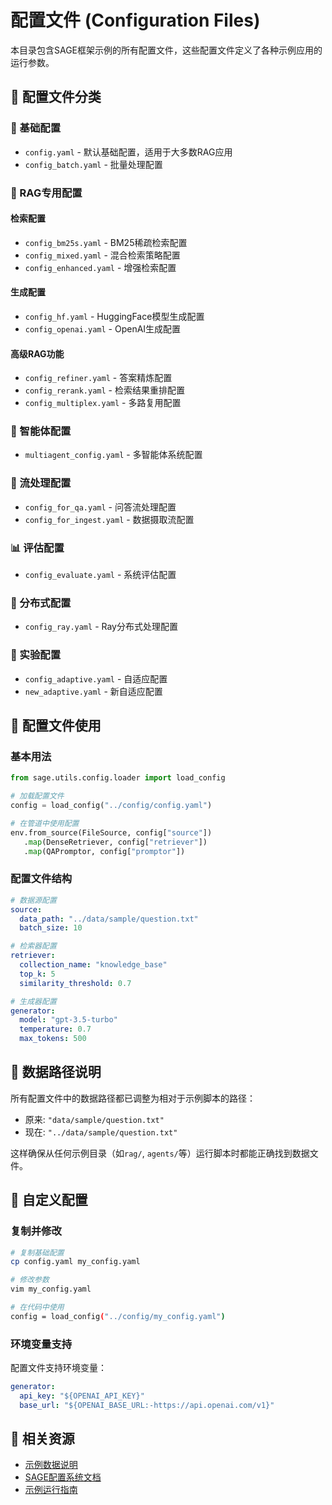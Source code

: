 # 配置文件 (Configuration Files)

本目录包含SAGE框架示例的所有配置文件，这些配置文件定义了各种示例应用的运行参数。

## 📁 配置文件分类

### 🔧 基础配置
- `config.yaml` - 默认基础配置，适用于大多数RAG应用
- `config_batch.yaml` - 批量处理配置

### 🧠 RAG专用配置
#### 检索配置
- `config_bm25s.yaml` - BM25稀疏检索配置
- `config_mixed.yaml` - 混合检索策略配置
- `config_enhanced.yaml` - 增强检索配置

#### 生成配置
- `config_hf.yaml` - HuggingFace模型生成配置
- `config_openai.yaml` - OpenAI生成配置

#### 高级RAG功能
- `config_refiner.yaml` - 答案精炼配置
- `config_rerank.yaml` - 检索结果重排配置
- `config_multiplex.yaml` - 多路复用配置

### 🤖 智能体配置
- `multiagent_config.yaml` - 多智能体系统配置

### 🌊 流处理配置
- `config_for_qa.yaml` - 问答流处理配置
- `config_for_ingest.yaml` - 数据摄取流配置

### 📊 评估配置
- `config_evaluate.yaml` - 系统评估配置

### 🚀 分布式配置
- `config_ray.yaml` - Ray分布式处理配置

### 🔬 实验配置
- `config_adaptive.yaml` - 自适应配置
- `new_adaptive.yaml` - 新自适应配置

## 🎯 配置文件使用

### 基本用法
```python
from sage.utils.config.loader import load_config

# 加载配置文件
config = load_config("../config/config.yaml")

# 在管道中使用配置
env.from_source(FileSource, config["source"])
   .map(DenseRetriever, config["retriever"])
   .map(QAPromptor, config["promptor"])
```

### 配置文件结构
```yaml
# 数据源配置
source:
  data_path: "../data/sample/question.txt"
  batch_size: 10

# 检索器配置
retriever:
  collection_name: "knowledge_base"
  top_k: 5
  similarity_threshold: 0.7

# 生成器配置
generator:
  model: "gpt-3.5-turbo"
  temperature: 0.7
  max_tokens: 500
```

## 📂 数据路径说明

所有配置文件中的数据路径都已调整为相对于示例脚本的路径：
- 原来: `"data/sample/question.txt"`
- 现在: `"../data/sample/question.txt"`

这样确保从任何示例目录（如`rag/`, `agents/`等）运行脚本时都能正确找到数据文件。

## 🔧 自定义配置

### 复制并修改
```bash
# 复制基础配置
cp config.yaml my_config.yaml

# 修改参数
vim my_config.yaml

# 在代码中使用
config = load_config("../config/my_config.yaml")
```

### 环境变量支持
配置文件支持环境变量：
```yaml
generator:
  api_key: "${OPENAI_API_KEY}"
  base_url: "${OPENAI_BASE_URL:-https://api.openai.com/v1}"
```

## 🔗 相关资源

- [示例数据说明](../data/README.md)
- [SAGE配置系统文档](../../docs/configuration.md)
- [示例运行指南](../README.md)
